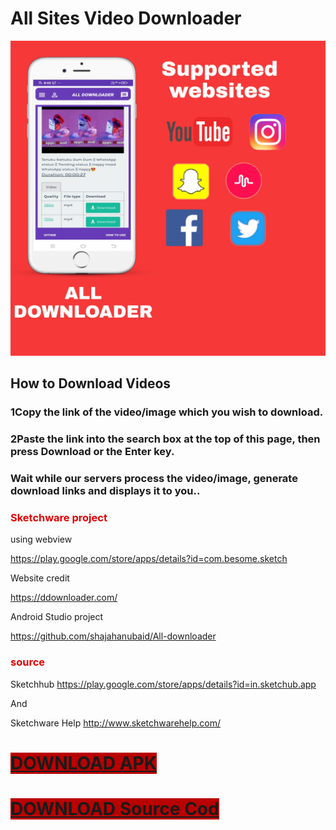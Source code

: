 # All Sites Video Downloader

![screen](https://github.com/shajahanubaid/All-downloader/blob/main/PicsArt_11-15-08.06.40.jpg)
## How to Download Videos
### 1Copy the link of the video/image which you wish to download.
### 2Paste the link into the search box at the top of this page, then press Download or the Enter key.
### Wait while our servers process the video/image, generate download links and displays it to you..

### <span style='color:#e30000;'> Sketchware project

using webview

https://play.google.com/store/apps/details?id=com.besome.sketch

Website credit

 https://ddownloader.com/

Android Studio project

https://github.com/shajahanubaid/All-downloader

</span>

### <span style='color:#e30000;'>source 

Sketchhub
https://play.google.com/store/apps/details?id=in.sketchub.app

And

Sketchware Help
http://www.sketchwarehelp.com/
</span>
# <span style='background-color:#b90000;'>[DOWNLOAD APK](https://github.com/shajahanubaid/All-downloader/raw/main/Alldownloader_signed.apk)</span>

# <span style='background-color:#b90000;'>[DOWNLOAD Source Cod](https://github.com/shajahanubaid/All-downloader/raw/main/alldownloader-source.zip)</span>
